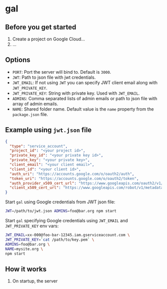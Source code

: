 # gal

## Before you get started

1. Create a project on Google Cloud...
2. ...

## Options

* `PORT`: Port the server will bind to. Default is `3000`.
* `JWT`: Path to json file with jwt credentials.
* `JWT_EMAIL`: If not using `JWT` you can specify JWT client email along with
  `JWT_PRIVATE_KEY`.
* `JWT_PRIVATE_KEY`: String with private key. Used with `JWT_EMAIL`.
* `ADMINS`: Comma separated lists of admin emails or path to json file with
  array of admin emails.
* `NAME`: Shared folder name. Default value is the `name` property from the
  `package.json` file.

## Example using `jwt.json` file

```json
{
  "type": "service_account",
  "project_id": "<your project id>",
  "private_key_id": "<your private key id>",
  "private_key": "<your private key>",
  "client_email": "<your client email>",
  "client_id": "<your client id>",
  "auth_uri": "https://accounts.google.com/o/oauth2/auth",
  "token_uri": "https://accounts.google.com/o/oauth2/token",
  "auth_provider_x509_cert_url": "https://www.googleapis.com/oauth2/v1/certs",
  "client_x509_cert_url": "https://www.googleapis.com/robot/v1/metadata/x509/<your client email>"
}
```

Start `gal` using Google credentials from JWT json file:

```sh
JWT=/path/to/jwt.json ADMINS=foo@bar.org npm start
```

Start `gal` specifying Google credentials using `JWT_EMAIL` and
`JWT_PRIVATE_KEY` env vars:

```sh
JWT_EMAIL=xx-000@foo-bar-12345.iam.gserviceaccount.com \
JWT_PRIVATE_KEY=`cat /path/to/key.pem` \
ADMINS=foo@bar.org \
NAME=mysite.org \
npm start
```

## How it works

1. On startup, the server 


